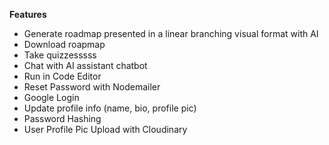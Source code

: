 
**Features**
- Generate roadmap presented in a linear branching visual format with AI
- Download roapmap
- Take quizzesssss
- Chat with AI assistant chatbot
- Run in Code Editor
- Reset Password with Nodemailer
- Google Login
- Update profile info (name, bio, profile pic)
- Password Hashing
- User Profile Pic Upload with Cloudinary
